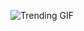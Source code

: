 
<!-- GIF_SECTION -->
![Trending GIF](https://media2.giphy.com/media/v1.Y2lkPThiYjIxNzcybnFzZ2Q4MGtmN21uaWxlbTN4Z3B0aGlhb3BweWc5OHc5MWh2eTN0aSZlcD12MV9naWZzX3NlYXJjaCZjdD1n/Ws6T5PN7wHv3cY8xy8/giphy.gif)
<!-- END_GIF_SECTION -->
